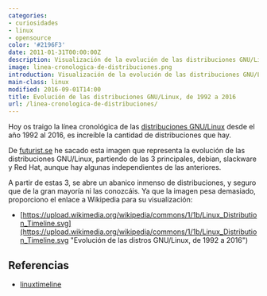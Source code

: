 ```yaml
---
categories:
- curiosidades
- linux
- opensource
color: '#2196F3'
date: 2011-01-31T00:00:00Z
description: Visualización de la evolución de las distribuciones GNU/Linux
image: linea-cronologica-de-distribuciones.png
introduction: Visualización de la evolución de las distribuciones GNU/Linux
main-class: linux
modified: 2016-09-01T14:00
title: Evolución de las distribuciones GNU/Linux, de 1992 a 2016
url: /linea-cronologica-de-distribuciones/
---
```


<figure>
    <amp-img on="tap:lightbox1" role="button" tabindex="0" layout="responsive" src="/assets/img/linea-cronologica-de-distribuciones.png" alt="{{ title }}" title="{{ title }}" width="800" height="400"></amp-img>
</figure>

Hoy os traigo la línea cronológica de las [distribuciones GNU/Linux](/category/linux/ "Artículos sobre linux") desde el año 1992 al 2016, es increíble la cantidad de distribuciones que hay.

De <a target="_blank" href="http://futurist.se/gldt/">futurist.se</a> he sacado esta imagen que representa la evolución de las distribuciones GNU/Linux, partiendo de las 3 principales, debian, slackware y Red Hat, aunque hay algunas independientes de las anteriores.

<!--ad-->

A partir de estas 3, se abre un abanico inmenso de distribuciones, y seguro que de la gran mayoría ni las conozcáis. Ya que la imagen pesa demasiado, proporciono el enlace a Wikipedia para su visualización: 

- [https://upload.wikimedia.org/wikipedia/commons/1/1b/Linux_Distribution_Timeline.svg](https://upload.wikimedia.org/wikipedia/commons/1/1b/Linux_Distribution_Timeline.svg "Evolución de las distros GNU/Linux, de 1992 a 2016") 

## Referencias

- [linuxtimeline](https://github.com/konimex/linuxtimeline "Repositorio en Github de LinuxTimeline")




